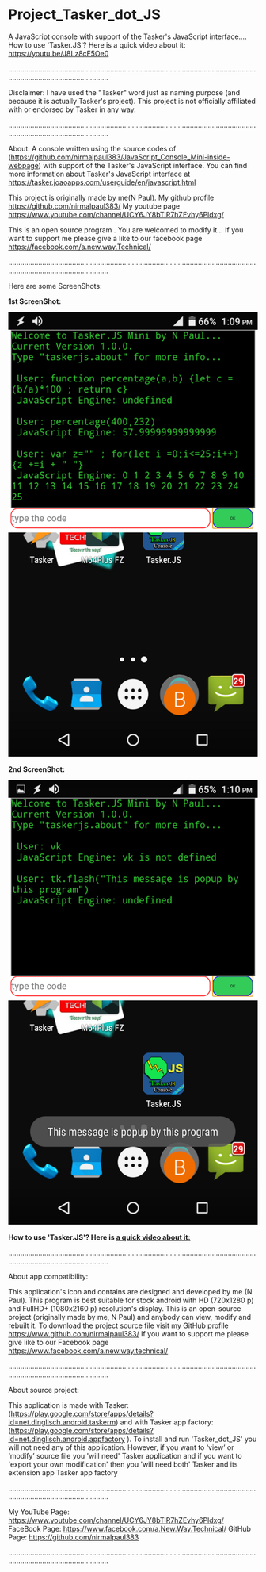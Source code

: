 # Project_Tasker_dot_JS
A JavaScript console with support of the Tasker's JavaScript interface....  
How to use 'Tasker.JS'? Here is a quick video about it: https://youtu.be/J8Lz8cF5Oe0

..............................................................................................................................................................................

Disclaimer: I have used the "Tasker" word just as naming purpose (and because it is actually Tasker's project). This project is not officially affiliated with or endorsed by Tasker in any way.

..............................................................................................................................................................................

About: A console written using the source codes of (https://github.com/nirmalpaul383/JavaScript_Console_Mini-inside-webpage) with support of the Tasker's JavaScript interface.
You can find more information about Tasker's JavaScript interface at https://tasker.joaoapps.com/userguide/en/javascript.html 

This project is originally made by me(N Paul). My github profile https://github.com/nirmalpaul383/ My youtube page https://www.youtube.com/channel/UCY6JY8bTlR7hZEvhy6Pldxg/

This is an open source program . You are welcomed to modify it... If you want to support me please give a like to our facebook page https://facebook.com/a.new.way.Technical/

..............................................................................................................................................................................

Here are some ScreenShots:


**1st ScreenShot:**

![ScreenShot 1](https://raw.githubusercontent.com/nirmalpaul383/Project_Tasker_dot_JS/master/ScreenShot/Screenshot_2020-07-16-13-09-25.png)

**2nd ScreenShot:**

![ScreenShot 1](https://raw.githubusercontent.com/nirmalpaul383/Project_Tasker_dot_JS/master/ScreenShot/Screenshot_2020-07-16-13-10-37.png)

**How to use 'Tasker.JS'? Here is [a quick video about it:](https://youtu.be/J8Lz8cF5Oe0)**

..............................................................................................................................................................................

About app compatibility:

This application's icon and contains are designed and developed by me (N Paul). This program is best suitable for stock android with HD (720x1280 p) and FullHD+ (1080x2160 p) resolution's display. This is an open-source project (originally made by me, N Paul) and anybody can view, modify and rebuilt it. To download the project source file visit my GitHub profile https://www.github.com/nirmalpaul383/ If you want to support me please give like to our Facebook page https://www.facebook.com/a.new.way.technical/

..............................................................................................................................................................................

About source project:

This application is made with Tasker: (https://play.google.com/store/apps/details?id=net.dinglisch.android.taskerm) and with Tasker app factory: (https://play.google.com/store/apps/details?id=net.dinglisch.android.appfactory ). To install and run 'Tasker_dot_JS' you will not need any of this application. However, if you want to ‘view’ or ‘modify’ source file you 'will need' Tasker application and if you want to 'export your own modification' then you 'will need both' Tasker and its extension app Tasker app factory

..............................................................................................................................................................................

My YouTube Page: https://www.youtube.com/channel/UCY6JY8bTlR7hZEvhy6Pldxg/ FaceBook Page: https://www.facebook.com/a.New.Way.Technical/ GitHub Page: https://github.com/nirmalpaul383

..............................................................................................................................................................................
